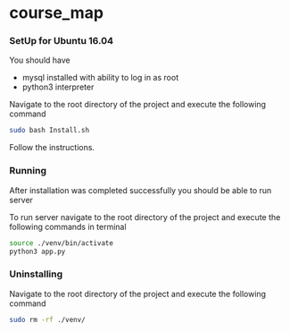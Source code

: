 # course_map

<h3>SetUp for Ubuntu 16.04</h3>
You should have
<ul>
    <li>mysql installed with ability to log in as root</li>
    <li>python3 interpreter</li>
</ul>

<p>Navigate to the root directory of the project and execute the following command</p>

```bash
sudo bash Install.sh
```

<p>Follow the instructions.</p>


<h3>Running</h3>
<p>After installation was completed successfully you should be able to run server</p>
<p>To run server navigate to the root directory of the project and execute the following commands in terminal </p>

```bash
source ./venv/bin/activate
python3 app.py
```

<h3>Uninstalling</h3>
<p>Navigate to the root directory of the project and execute the following command</p>

```bash
sudo rm -rf ./venv/
```
